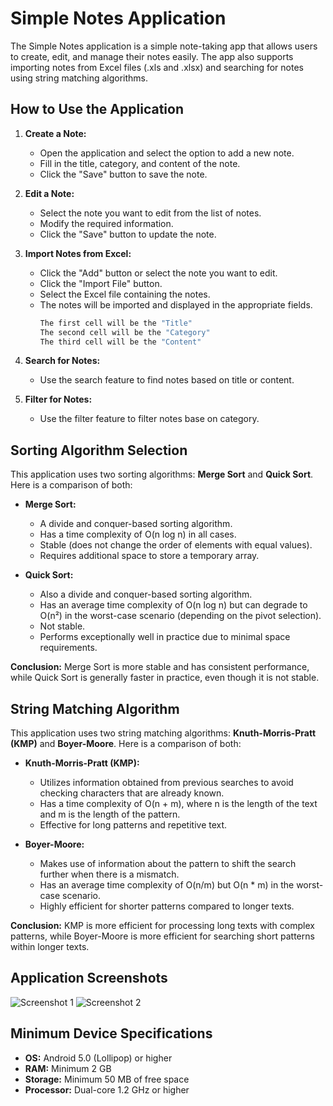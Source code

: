 # Simple Notes Application

The Simple Notes application is a simple note-taking app that allows users to create, edit, and manage their notes easily. The app also supports importing notes from Excel files (.xls and .xlsx) and searching for notes using string matching algorithms.

## How to Use the Application

1. **Create a Note:**
   - Open the application and select the option to add a new note.
   - Fill in the title, category, and content of the note.
   - Click the "Save" button to save the note.

2. **Edit a Note:**
   - Select the note you want to edit from the list of notes.
   - Modify the required information.
   - Click the "Save" button to update the note.

3. **Import Notes from Excel:**
   - Click the "Add" button or select the note you want to edit.
   - Click the "Import File" button.
   - Select the Excel file containing the notes.
   - The notes will be imported and displayed in the appropriate fields.
     ```bash
     The first cell will be the "Title"
     The second cell will be the "Category"
     The third cell will be the "Content"
      ```

5. **Search for Notes:**
   - Use the search feature to find notes based on title or content.
6. **Filter for Notes:**
   - Use the filter feature to filter notes base on category.

## Sorting Algorithm Selection

This application uses two sorting algorithms: **Merge Sort** and **Quick Sort**. Here is a comparison of both:

- **Merge Sort:**
  - A divide and conquer-based sorting algorithm.
  - Has a time complexity of O(n log n) in all cases.
  - Stable (does not change the order of elements with equal values).
  - Requires additional space to store a temporary array.

- **Quick Sort:**
  - Also a divide and conquer-based sorting algorithm.
  - Has an average time complexity of O(n log n) but can degrade to O(n²) in the worst-case scenario (depending on the pivot selection).
  - Not stable.
  - Performs exceptionally well in practice due to minimal space requirements.

**Conclusion:** 
Merge Sort is more stable and has consistent performance, while Quick Sort is generally faster in practice, even though it is not stable.

## String Matching Algorithm

This application uses two string matching algorithms: **Knuth-Morris-Pratt (KMP)** and **Boyer-Moore**. Here is a comparison of both:

- **Knuth-Morris-Pratt (KMP):**
  - Utilizes information obtained from previous searches to avoid checking characters that are already known.
  - Has a time complexity of O(n + m), where n is the length of the text and m is the length of the pattern.
  - Effective for long patterns and repetitive text.

- **Boyer-Moore:**
  - Makes use of information about the pattern to shift the search further when there is a mismatch.
  - Has an average time complexity of O(n/m) but O(n * m) in the worst-case scenario.
  - Highly efficient for shorter patterns compared to longer texts.

**Conclusion:** 
KMP is more efficient for processing long texts with complex patterns, while Boyer-Moore is more efficient for searching short patterns within longer texts.

## Application Screenshots

![Screenshot 1](path/to/screenshot1.png)
![Screenshot 2](path/to/screenshot2.png)

## Minimum Device Specifications

- **OS:** Android 5.0 (Lollipop) or higher
- **RAM:** Minimum 2 GB
- **Storage:** Minimum 50 MB of free space
- **Processor:** Dual-core 1.2 GHz or higher
